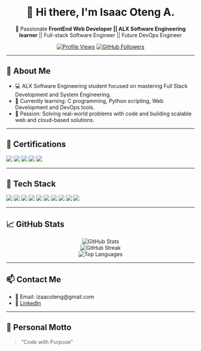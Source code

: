 <h1 align="center">👋 Hi there, I'm Isaac Oteng A.</h1>

<p align="center">
🚀 Passionate <strong> FrontEnd Web Developer || ALX Software Engineering learner</strong> || Full-stack Software Engineer || Future DevOps Engineer
</p>

<p align="center">
  <a href="https://github.com/IsaacOteng"><img src="https://komarev.com/ghpvc/?username=acquah-ea&style=flat-square&color=blue" alt="Profile Views"/></a>
  <a href="https://github.com/IsaacOteng?tab=followers"><img src="https://img.shields.io/github/followers/acquah-ea?label=Followers&style=flat-square" alt="GitHub Followers"/></a>
</p>

---

<h2>🌱 About Me</h2>

<ul>
  <li>💻 ALX Software Engineering student focused on mastering Full Stack Development and System Engineering.</li>
  <li>🌱 Currently learning: C programming, Python scripting, Web Development and DevOps tools.</li>
  <li>🎯 Passion: Solving real-world problems with code and building scalable web and cloud-based solutions.</li>
</ul>

---

<h2>📜 Certifications</h2>

<p>
  <img src="https://img.shields.io/badge/ALX-Software_Engineering-blue" />
  <img src="https://img.shields.io/badge/C-Programming-yellow" />
  <img src="https://img.shields.io/badge/Python-Scripting-green" />
  <img src="https://img.shields.io/badge/Web-Development-lightgrey" />
  <img src="https://img.shields.io/badge/Git%20and%20GitHub-Version%20Control-critical" />
</p>

---

<h2>🚀 Tech Stack</h2>

<p>
  <img src="https://img.shields.io/badge/HTML5-Markup-E34F26?logo=html5&logoColor=white" />
  <img src="https://img.shields.io/badge/CSS3-Styling-1572B6?logo=css3&logoColor=white" />
  <img src="https://img.shields.io/badge/JavaScript-ES6-F7DF1E?logo=javascript&logoColor=black" />
  <img src="https://img.shields.io/badge/React-JS-61DAFB?logo=react&logoColor=black" />
  <img src="https://img.shields.io/badge/Tailwind_CSS-Utility-06B6D4?logo=tailwindcss&logoColor=white" />
  <img src="https://img.shields.io/badge/Git-Version_Control-F05032?logo=git&logoColor=white" />
  <img src="https://img.shields.io/badge/GitHub-Code_Hosting-181717?logo=github&logoColor=white" />
  <img src="https://img.shields.io/badge/Python-3.8-3776AB?logo=python&logoColor=white" />
  <img src="https://img.shields.io/badge/PHP-Scripting-777BB4?logo=php&logoColor=white" />
  <img src="https://img.shields.io/badge/SQL-Database-4479A1?logo=mysql&logoColor=white" />
</p>


---

<h2>📈 GitHub Stats</h2>

<p align="center">
  <img src="https://github-readme-stats.vercel.app/api?username=IsaacOteng&show_icons=true&theme=tokyonight" alt="GitHub Stats" />
  <br />
  <img src="https://streak-stats.demolab.com/?user=IsaacOteng&theme=tokyonight" alt="GitHub Streak" />
  <br />
  <img src="https://github-readme-stats.vercel.app/api/top-langs/?username=IsaacOteng&layout=compact&theme=tokyonight" alt="Top Languages" />
</p>

---


<h2>📫 Contact Me</h2>

<ul>
  <li>📧 Email: izaacoteng@gmail.com</li>
  <li>🔗 <a href="https://linkedin.com/in/isaac-oteng">LinkedIn</a></li>
</ul>

---

<h2>📝 Personal Motto</h2>

<blockquote>
"Code with Purpose"
</blockquote>
